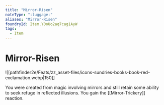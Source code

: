 ```yaml
---
title: "Mirror-Risen"
noteType: ":luggage:"
aliases: "Mirror-Risen"
foundryId: Item.Y0oUo2aq7cag1AyW
tags:
  - Item
---
```


# Mirror-Risen
![[pathfinder2e/Feats/zz_asset-files/icons-sundries-books-book-red-exclamation.webp|150]]

You were created from magic involving mirrors and still retain some ability to seek refuge in reflected illusions. You gain the [[Mirror-Trickery]] reaction.
